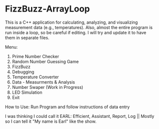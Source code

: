# FizzBuzz-ArrayLoop
This is a C++ application for calculating, analyzing, and visualizing measurement data (e.g., temperatures). Also, almost the entire program is run inside a loop, so be careful if editing. I will try and update it to have them in separate files. 
 

Menu:
1.	Prime Number Checker
2.	Random Number Guessing Game
3.	FizzBuzz
4.	Debugging
5.	Temperature Converter
6.	Data - Measurments & Analysis
7.	Number Swaper (Work in Progress)
8.	LED Simulation
9.	Exit

 How to Use: Run Program and follow instructions of data entry
 
  I was thinking I could call it EARL: Efficient, Assistant, Report, Log || Mostly so I can tell it "My name is Earl" like the show.
